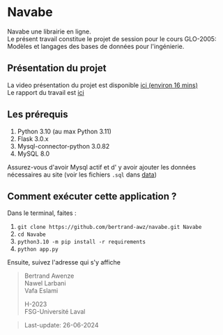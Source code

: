 # Navabe
Navabe une librairie en ligne.  
Le présent travail constitue le projet de session pour le cours GLO-2005: Modèles et langages des bases de données pour l'ingénierie.

## Présentation du projet
La video présentation du projet est disponible [ici (environ 16 mins)]([report/Navabe.mp4](https://ulavaldti-my.sharepoint.com/:v:/g/personal/beawe_ulaval_ca/Eff_msLrJDxPiXaN5vBkmNcBx0_txN7NvoNzxNlVzDK8fw?e=ABB3Ns&nav=eyJyZWZlcnJhbEluZm8iOnsicmVmZXJyYWxBcHAiOiJTdHJlYW1XZWJBcHAiLCJyZWZlcnJhbFZpZXciOiJTaGFyZURpYWxvZy1MaW5rIiwicmVmZXJyYWxBcHBQbGF0Zm9ybSI6IldlYiIsInJlZmVycmFsTW9kZSI6InZpZXcifX0%3D))  
Le rapport du travail est [ici](report/Rapport.pdf)

## Les prérequis
1. Python 3.10 (au max Python 3.11)
2. Flask 3.0.x
3. Mysql-connector-python 3.0.82
4. MySQL 8.0  

Assurez-vous d'avoir Mysql actif et d' y avoir ajouter les données nécessaires au site (voir les fichiers `.sql` dans [data](static/data))

## Comment exécuter cette application ?
Dans le terminal, faites :  
1.  `git clone https://github.com/bertrand-awz/navabe.git Navabe` 
2.  `cd Navabe`
3.  `python3.10 -m pip install -r requirements`  
5.  `python app.py`  


Ensuite, suivez l'adresse qui s'y affiche

 
> Bertrand Awenze  
> Nawel Larbani  
> Vafa Eslami
> 
> H-2023  
> FSG-Université Laval

> Last-update: 26-06-2024
